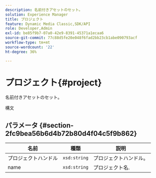 ```yaml
---
description: 名前付きアセットのセット。
solution: Experience Manager
title: プロジェクト
feature: Dynamic Media Classic,SDK/API
role: Developer,Admin
exl-id: be85f9b7-07a0-42e9-8391-45371a1ecaa6
source-git-commit: 77c88d5fe20e048f6fad2bb23cb1abe090793acf
workflow-type: tm+mt
source-wordcount: '22'
ht-degree: 36%

---
```


# プロジェクト{#project}

名前付きアセットのセット。

構文

## パラメータ {#section-2fc9bea56b6d4b72b80d4f04c5f9b862}

| 名前 | 種類 | 説明 |
|---|---|---|
| プロジェクトハンドル | `xsd:string` | プロジェクトハンドル。 |
| name | `xsd:string` | プロジェクト名. |
